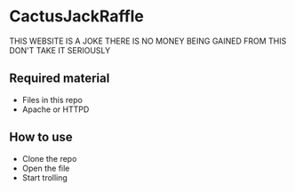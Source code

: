 # CactusJackRaffle
THIS WEBSITE IS A JOKE
THERE IS NO MONEY BEING GAINED FROM THIS
DON'T TAKE IT SERIOUSLY

## Required material

- Files in this repo
- Apache or HTTPD

## How to use

- Clone the repo
- Open the file
- Start trolling
